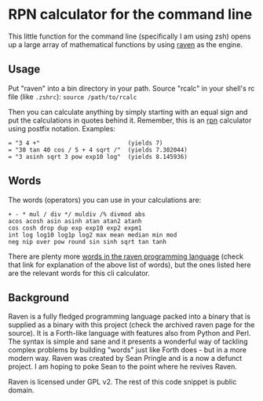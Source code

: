 # RPN calculator for the command line

This little function for the command line (specifically I am using zsh) opens
up a large array of mathematical functions by using
[raven](https://web.archive.org/web/20070828224224/http://mythago.net/language.html)
as the engine.


## Usage

Put "raven" into a bin directory in your path. Source "rcalc" in your shell's
rc file (like `.zshrc`): `source /path/to/rcalc`

Then you can calculate anything by simply starting with an equal sign and put
the calculations in quotes behind it. Remember, this is an
[rpn](ihttps://en.wikipedia.org/wiki/Reverse_Polish_notation) calculator using
postfix notation. Examples:

```
= "3 4 +"                         (yields 7)
= "30 tan 40 cos / 5 + 4 sqrt /"  (yields 7.302044)
= "3 asinh sqrt 3 pow exp10 log"  (yields 8.145936)
```


## Words

The words (operators) you can use in your calculations are:

```
+ - * mul / div */ muldiv /% divmod abs 
acos acosh asin asinh atan atan2 atanh 
cos cosh drop dup exp exp10 exp2 expm1 
int log log10 log1p log2 max mean median min mod
neg nip over pow round sin sinh sqrt tan tanh
```

There are plenty more [words in the raven programming
language](https://web.archive.org/web/20070828225150/http://mythago.net/manual.html)
(check that link for explanation of the above list of words), but the ones
listed here are the relevant words for this cli calculator.


## Background 

Raven is a fully fledged programming language packed into a binary that is
supplied as a binary with this project (check the archived raven page for the
source). It is a Forth-like language with features also from Python and Perl.
The syntax is simple and sane and it presents a wonderful way of tackling
complex problems by building "words" just like Forth does - but in a more
modern way. Raven was created by Sean Pringle and is a now a defunct project.
I am hoping to poke Sean to the point where he revives Raven.

Raven is licensed under GPL v2. The rest of this code snippet is public
domain.
